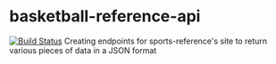 # basketball-reference-api
[![Build Status](https://travis-ci.com/J-Obog/basketball-reference-api.svg?branch=master)](https://travis-ci.com/J-Obog/basketball-reference-api)
Creating endpoints for sports-reference's site to return various pieces of data in a JSON format 
